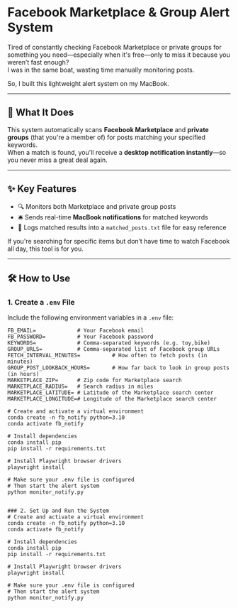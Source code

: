 # Facebook Marketplace & Group Alert System

Tired of constantly checking Facebook Marketplace or private groups for something you need—especially when it's free—only to miss it because you weren’t fast enough?  
I was in the same boat, wasting time manually monitoring posts.

So, I built this lightweight alert system on my MacBook.

---

## 🚀 What It Does

This system automatically scans **Facebook Marketplace** and **private groups** (that you're a member of) for posts matching your specified keywords.  
When a match is found, you'll receive a **desktop notification instantly**—so you never miss a great deal again.

---

## ✨ Key Features

- 🔍 Monitors both Marketplace and private group posts
- 🛎️ Sends real-time **MacBook notifications** for matched keywords
- 📝 Logs matched results into a `matched_posts.txt` file for easy reference

If you're searching for specific items but don’t have time to watch Facebook all day, this tool is for you.

---

## 🛠️ How to Use

### 1. Create a `.env` File

Include the following environment variables in a `.env` file:

```env
FB_EMAIL=             # Your Facebook email
FB_PASSWORD=          # Your Facebook password
KEYWORDS=             # Comma-separated keywords (e.g. toy,bike)
GROUP_URLS=           # Comma-separated list of Facebook group URLs
FETCH_INTERVAL_MINUTES=          # How often to fetch posts (in minutes)
GROUP_POST_LOOKBACK_HOURS=       # How far back to look in group posts (in hours)
MARKETPLACE_ZIP=      # Zip code for Marketplace search
MARKETPLACE_RADIUS=   # Search radius in miles
MARKETPLACE_LATITUDE= # Latitude of the Marketplace search center
MARKETPLACE_LONGITUDE=# Longitude of the Marketplace search center

# Create and activate a virtual environment
conda create -n fb_notify python=3.10
conda activate fb_notify

# Install dependencies
conda install pip
pip install -r requirements.txt

# Install Playwright browser drivers
playwright install

# Make sure your .env file is configured
# Then start the alert system
python monitor_notify.py


### 2. Set Up and Run the System  
# Create and activate a virtual environment
conda create -n fb_notify python=3.10
conda activate fb_notify

# Install dependencies
conda install pip
pip install -r requirements.txt

# Install Playwright browser drivers
playwright install

# Make sure your .env file is configured
# Then start the alert system
python monitor_notify.py

